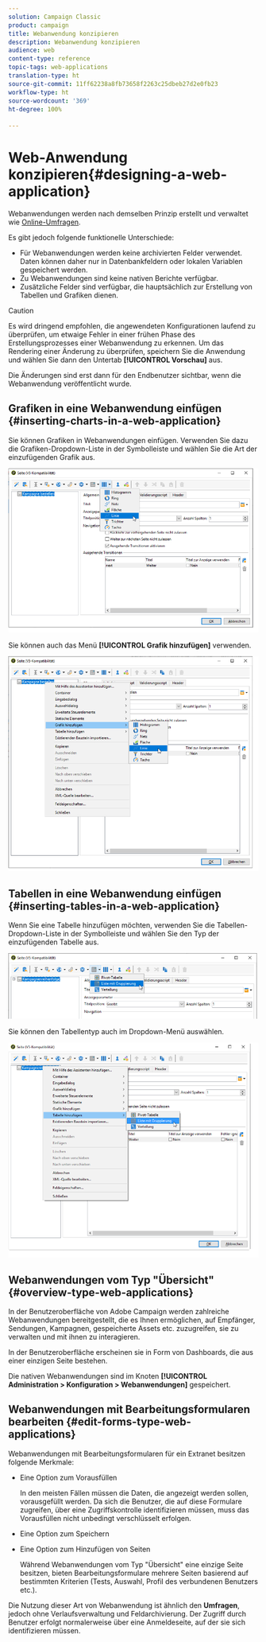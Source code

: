 ```yaml
---
solution: Campaign Classic
product: campaign
title: Webanwendung konzipieren
description: Webanwendung konzipieren
audience: web
content-type: reference
topic-tags: web-applications
translation-type: ht
source-git-commit: 11ff62238a8fb73658f2263c25dbeb27d2e0fb23
workflow-type: ht
source-wordcount: '369'
ht-degree: 100%

---
```



# Web-Anwendung konzipieren{#designing-a-web-application}

Webanwendungen werden nach demselben Prinzip erstellt und verwaltet wie [Online-Umfragen](../../web/using/about-surveys.md).

Es gibt jedoch folgende funktionelle Unterschiede:

* Für Webanwendungen werden keine archivierten Felder verwendet. Daten können daher nur in Datenbankfeldern oder lokalen Variablen gespeichert werden.
* Zu Webanwendungen sind keine nativen Berichte verfügbar.
* Zusätzliche Felder sind verfügbar, die hauptsächlich zur Erstellung von Tabellen und Grafiken dienen.

>[!CAUTION]
>
>Es wird dringend empfohlen, die angewendeten Konfigurationen laufend zu überprüfen, um etwaige Fehler in einer frühen Phase des Erstellungsprozesses einer Webanwendung zu erkennen. Um das Rendering einer Änderung zu überprüfen, speichern Sie die Anwendung und wählen Sie dann den Untertab **[!UICONTROL Vorschau]** aus.
>
>Die Änderungen sind erst dann für den Endbenutzer sichtbar, wenn die Webanwendung veröffentlicht wurde.

## Grafiken in eine Webanwendung einfügen {#inserting-charts-in-a-web-application}

Sie können Grafiken in Webanwendungen einfügen. Verwenden Sie dazu die Grafiken-Dropdown-Liste in der Symbolleiste und wählen Sie die Art der einzufügenden Grafik aus.

![](assets/s_ncs_admin_webapps_bar_graph.png)

Sie können auch das Menü **[!UICONTROL Grafik hinzufügen]** verwenden.

![](assets/s_ncs_admin_webapps_graph.png)

## Tabellen in eine Webanwendung einfügen {#inserting-tables-in-a-web-application}

Wenn Sie eine Tabelle hinzufügen möchten, verwenden Sie die Tabellen-Dropdown-Liste in der Symbolleiste und wählen Sie den Typ der einzufügenden Tabelle aus.

![](assets/s_ncs_admin_webapps_bar_table.png)

Sie können den Tabellentyp auch im Dropdown-Menü auswählen.

![](assets/s_ncs_admin_webapps_table.png)

## Webanwendungen vom Typ &quot;Übersicht&quot;{#overview-type-web-applications}

In der Benutzeroberfläche von Adobe Campaign werden zahlreiche Webanwendungen bereitgestellt, die es Ihnen ermöglichen, auf Empfänger, Sendungen, Kampagnen, gespeicherte Assets etc. zuzugreifen, sie zu verwalten und mit ihnen zu interagieren.

In der Benutzeroberfläche erscheinen sie in Form von Dashboards, die aus einer einzigen Seite bestehen.

Die nativen Webanwendungen sind im Knoten **[!UICONTROL Administration > Konfiguration > Webanwendungen]** gespeichert.

## Webanwendungen mit Bearbeitungsformularen bearbeiten {#edit-forms-type-web-applications}

Webanwendungen mit Bearbeitungsformularen für ein Extranet besitzen folgende Merkmale:

* Eine Option zum Vorausfüllen

   In den meisten Fällen müssen die Daten, die angezeigt werden sollen, vorausgefüllt werden. Da sich die Benutzer, die auf diese Formulare zugreifen, über eine Zugriffskontrolle identifizieren müssen, muss das Vorausfüllen nicht unbedingt verschlüsselt erfolgen.

* Eine Option zum Speichern
* Eine Option zum Hinzufügen von Seiten

   Während Webanwendungen vom Typ &quot;Übersicht&quot; eine einzige Seite besitzen, bieten Bearbeitungsformulare mehrere Seiten basierend auf bestimmten Kriterien (Tests, Auswahl, Profil des verbundenen Benutzers etc.).

Die Nutzung dieser Art von Webanwendung ist ähnlich den **Umfragen**, jedoch ohne Verlaufsverwaltung und Feldarchivierung. Der Zugriff durch Benutzer erfolgt normalerweise über eine Anmeldeseite, auf der sie sich identifizieren müssen.
